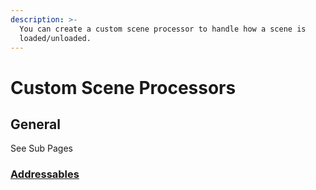 ```yaml
---
description: >-
  You can create a custom scene processor to handle how a scene is
  loaded/unloaded.
---
```


# Custom Scene Processors

## General

See Sub Pages

### [Addressables](addressables.md)

